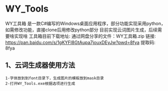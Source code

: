 # WY_Tools
WY工具箱
是一款C#编写的Windows桌面应用程序，部分功能实现采用python，如需修改功能，直接clone后用修改python部分
目前实现云词图片生成，后续需要啥实现啥
工具箱目前下载地址:
    通过网盘分享的文件：WY工具箱.zip
    链接: https://pan.baidu.com/s/1gKYFI8GtAupa7jouxDEyJw?pwd=8fya 提取码: 8fya
## 1、云词生成器使用方法
    1-字体放到到font目录下，生成图片的模板放到mask目录
    2-打开WY_Tools.exe根据选项进行生成
